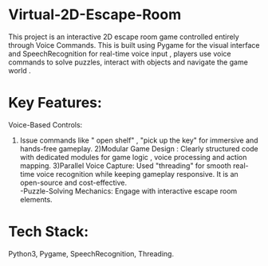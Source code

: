 # Virtual-2D-Escape-Room
This project is an interactive 2D escape room game controlled entirely through Voice Commands. 
This is built using Pygame for the visual interface and SpeechRecognition for real-time voice input , players use voice commands to solve puzzles, interact with objects and navigate the game world .

# Key Features:
Voice-Based Controls:
1) Issue commands like " open shelf" , "pick up the key" for immersive and hands-free gameplay.
2)Modular Game Design : Clearly structured code with dedicated modules for game logic , voice processing and action mapping.
3)Parallel Voice Capture: Used "threading" for smooth real-time voice recognition while keeping gameplay responsive.
It is an open-source and cost-effective.   
-Puzzle-Solving Mechanics:
Engage with interactive escape room elements.

# Tech Stack:
Python3,
Pygame,
SpeechRecognition,
Threading.
